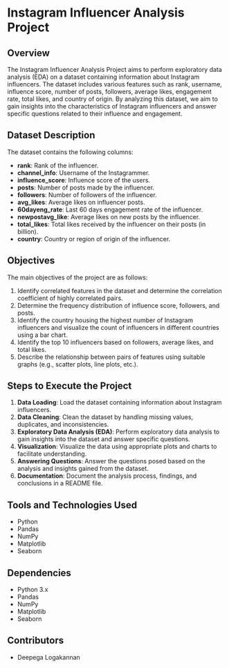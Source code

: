 # Instagram Influencer Analysis Project

## Overview
The Instagram Influencer Analysis Project aims to perform exploratory data analysis (EDA) on a dataset containing information about Instagram influencers. The dataset includes various features such as rank, username, influence score, number of posts, followers, average likes, engagement rate, total likes, and country of origin. By analyzing this dataset, we aim to gain insights into the characteristics of Instagram influencers and answer specific questions related to their influence and engagement.

## Dataset Description
The dataset contains the following columns:
- **rank**: Rank of the influencer.
- **channel_info**: Username of the Instagrammer.
- **influence_score**: Influence score of the users.
- **posts**: Number of posts made by the influencer.
- **followers**: Number of followers of the influencer.
- **avg_likes**: Average likes on influencer posts.
- **60dayeng_rate**: Last 60 days engagement rate of the influencer.
- **newpostavg_like**: Average likes on new posts by the influencer.
- **total_likes**: Total likes received by the influencer on their posts (in billion).
- **country**: Country or region of origin of the influencer.

## Objectives
The main objectives of the project are as follows:
1. Identify correlated features in the dataset and determine the correlation coefficient of highly correlated pairs.
2. Determine the frequency distribution of influence score, followers, and posts.
3. Identify the country housing the highest number of Instagram influencers and visualize the count of influencers in different countries using a bar chart.
4. Identify the top 10 influencers based on followers, average likes, and total likes.
5. Describe the relationship between pairs of features using suitable graphs (e.g., scatter plots, line plots, etc.).

## Steps to Execute the Project
1. **Data Loading**: Load the dataset containing information about Instagram influencers.
2. **Data Cleaning**: Clean the dataset by handling missing values, duplicates, and inconsistencies.
3. **Exploratory Data Analysis (EDA)**: Perform exploratory data analysis to gain insights into the dataset and answer specific questions.
4. **Visualization**: Visualize the data using appropriate plots and charts to facilitate understanding.
5. **Answering Questions**: Answer the questions posed based on the analysis and insights gained from the dataset.
6. **Documentation**: Document the analysis process, findings, and conclusions in a README file.

## Tools and Technologies Used
- Python
- Pandas
- NumPy
- Matplotlib
- Seaborn

## Dependencies
- Python 3.x
- Pandas
- NumPy
- Matplotlib
- Seaborn

## Contributors
- Deepega Logakannan
